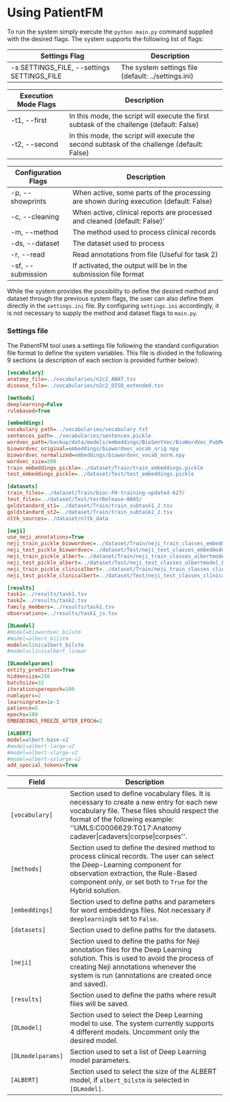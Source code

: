 # Using PatientFM

To run the system simply execute the `python main.py` command supplied with the desired flags. The system supports the following list of flags:

|Settings Flag|Description|
|---|---|
|-s SETTINGS_FILE, --settings SETTINGS_FILE|The system settings file (default: ../settings.ini)|

|Execution Mode Flags|Description|
|---|---|
|-t1, --first|In this mode, the script will execute the first subtask of the challenge (default: False)|
|-t2, --second|In this mode, the script will execute the second subtask of the challenge (default: False)|

|Configuration Flags|Description|
|---|---|
|-p, --showprints|When active, some parts of the processing are shown during execution (default: False)|
|-c, --cleaning|When active, clinical reports are processed and cleaned (default: False)'|
|-m, --method|The method used to process clinical records|
|-ds, --dataset|The dataset used to process|
|-r, --read|Read annotations from file (Useful for task 2)| 
|-sf, --submission|If activated, the output will be in the submission file format|

While the system provides the possibility to define the desired method and dataset through the previous system flags, the user can also define them directly in the `settings.ini` file. By configuring `settings.ini` accordingly, it is not necessary to supply the method and dataset flags to `main.py`.

### Settings file
The PatientFM tool uses a settings file following the standard configuration file format to define the system variables. This file is divided in the following 9 sections (a description of each section is provided further below):

```ini
[vocabulary]
anatomy_file=../vocabularies/n2c2_ANAT.tsv
disease_file=../vocabularies/n2c2_DISO_extended.tsv

[methods]
deeplearning=False
rulebased=True

[embeddings]
vocabulary_path=../vocabularies/vocabulary.txt
sentences_path=../vocabularies/sentences.pickle
wordvec_path=/backup/data/models/embeddings/BioSentVec/BioWordVec_PubMed_MIMICIII_d200.bin
biowordvec_original=embeddings/biowordvec_vocab_orig.npy
biowordvec_normalized=embeddings/biowordvec_vocab_norm.npy
wordvec_size=200
train_embeddings_pickle=../dataset/Train/train_embeddings.pickle
test_embeddings_pickle=../dataset/Test/test_embeddings.pickle

[datasets]
train_files=../dataset/Train/bioc-FH-training-updated-627/
test_files=../dataset/Test/testRelease-0805/
goldstandard_st1=../dataset/Train/train_subtask1_2.tsv
goldstandard_st2=../dataset/Train/train_subtask2_2.tsv
nltk_sources=../dataset/nltk_data

[neji]
use_neji_annotations=True
neji_train_pickle_biowordvec=../dataset/Train/neji_train_classes_embedmodel_BIO.pickle
neji_test_pickle_biowordvec=../dataset/Test/neji_test_classes_embedmodel_BIO.pickle
neji_train_pickle_albert=../dataset/Train/neji_train_classes_albertmodel_BIO.pickle
neji_test_pickle_albert=../dataset/Test/neji_test_classes_albertmodel_BIO.pickle
neji_train_pickle_clinicalbert=../dataset/Train/neji_train_classes_clinicalbertmodel_BIO.pickle
neji_test_pickle_clinicalbert=../dataset/Test/neji_test_classes_clinicalbertmodel_BIO.pickle

[results]
task1=../results/task1.tsv
task2=../results/task2.tsv
family_members=../results/task1.tsv
observations=../results/task1_js.tsv

[DLmodel]
#model=biowordvec_bilstm
#model=albert_bilstm
model=clinicalbert_bilstm
#model=clinicalbert_linear

[DLmodelparams]
entity_prediction=True
hiddensize=256
batchsize=32
iterationsperepoch=100
numlayers=2
learningrate=1e-3
patience=5
epochs=100
EMBEDDINGS_FREEZE_AFTER_EPOCH=2

[ALBERT]
model=albert-base-v2
#model=albert-large-v2
#model=albert-xlarge-v2
#model=albert-xxlarge-v2
add_special_tokens=True
```

| Field           | Description |
|-----------------|-------------|
|`[vocabulary]`|Section used to define vocabulary files. It is necessary to create a new entry for each new vocabulary file. These files should respect the format of the following example: ''UMLS:C0006629:T017:Anatomy    cadaver\|cadavers\|corpse\|corpses''.|
|`[methods]`|Section used to define the desired method to process clinical records. The user can select the Deep-Learning component for observation extraction, the Rule-Based component only, or set both to `True` for the Hybrid solution.|
|`[embeddings]`|Section used to define paths and parameters for word embeddings files. Not necessary if `deeplearning`is set to `False`.|
|`[datasets]`|Section used to define paths for the datasets.|
|`[neji]`|Section used to define the paths for Neji annotation files for the Deep Learning solution. This is used to avoid the process of creating Neji annotations whenever the system is run (annotations are created once and saved).|
|`[results]`|Section used to define the paths where result files will be saved.|
|`[DLmodel]`|Section used to select the Deep Learning model to use. The system currently supports 4 different models. Uncomment only the desired model.|
|`[DLmodelparams]`|Section used to set a list of Deep Learning model parameters.|
|`[ALBERT]`|Section used to select the size of the ALBERT model, if `albert_bilstm` is selected in `[DLmodel]`.|
